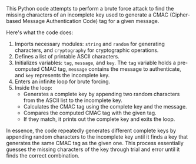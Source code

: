 This Python code attempts to perform a brute force attack to find the missing characters of an incomplete key used to generate a CMAC (Cipher-based Message Authentication Code) tag for a given message.

Here's what the code does:

1. Imports necessary modules: `string` and `random` for generating characters, and `cryptography` for cryptographic operations.
2. Defines a list of printable ASCII characters.
3. Initializes variables: `tag`, `message`, and `key`. The `tag` variable holds a pre-computed CMAC tag, `message` contains the message to authenticate, and `key` represents the incomplete key.
4. Enters an infinite loop for brute forcing.
5. Inside the loop:
   - Generates a complete key by appending two random characters from the ASCII list to the incomplete key.
   - Calculates the CMAC tag using the complete key and the message.
   - Compares the computed CMAC tag with the given tag.
   - If they match, it prints out the complete key and exits the loop.

In essence, the code repeatedly generates different complete keys by appending random characters to the incomplete key until it finds a key that generates the same CMAC tag as the given one. This process essentially guesses the missing characters of the key through trial and error until it finds the correct combination.
